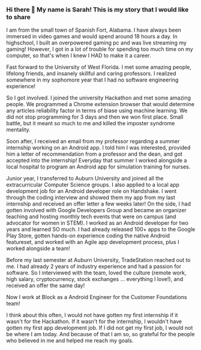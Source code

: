 ### Hi there 👋 My name is Sarah! This is my story that I would like to share
I am from the small town of Spanish Fort, Alabama. I have always been immersed in video games and would spend 
around 18 hours a day. In highschool, I built an overpowered gaming pc and was live streaming my gaming! 
However, I got in a lot of trouble for spending too much time on my computer, so that's when I knew I HAD to 
make it a career. 

Fast forward to the University of West Florida. I met some amazing people, lifelong friends, and insanely skillful and 
caring professors. I realized somewhere in my sophomore year that I had no software engineering experience! 

So I got involved. I joined the university Hackathon and met some amazing people. We programmed a Chrome extension
browser that would determine any articles reliability factor in terms of biase using machine learning. We did not stop
programming for 3 days and then we won first place. Small battle, but it meant so much to me and killed the imposter syndrome
mentality. 

Soon after, I received an email from my professor regarding a summer internship working on an Android app. I told him
I was interested, provided him a letter of recommendation from a professor and the dean, and got accepted into the 
internship! Everyday that summer I worked alongside a local hospital to program an Android app for simulation training
for nurses.

Junior year, I transferred to Auburn University and joined all the extracurricular Computer Science groups. I also
applied to a local app development job for an Android developer role on Handshake. I went through the coding
interview and showed them my app from my last internship and received an offer letter a few weeks later! On the side, 
I had gotten involved with Google Developers Group and became an organizer teaching and hosting monthly tech events
that were on campus (and advocator for women in STEM). I worked as an Android developer for two years and learned SO
much. I had already released 100+ apps to the Google Play Store, gotten hands-on experience coding the native Android 
featureset, and worked with an Agile app development process, plus I worked alongside a team! 

Before my last semester at Auburn University, TradeStation reached out to me. I had already 2 years of industry experience 
and had a passion for software. So I interviewed with the team, loved the culture (remote work, high salary, cryptocurrency, 
stock exchanges ... everything I love!), and received an offer the same day!

Now I work at Block as a Android Engineer for the Customer Foundations team!

I think about this often, I would not have gotten my first internship if it wasn't for the Hackathon. If it wasn't for the
internship, I wouldn't have gotten my first app development job. If I did not get my first job, I would not be where I am 
today. And because of that I am so, so grateful for the people who believed in me and helped me reach my goals.

<!--
**phamsarah/phamsarah** is a ✨ _special_ ✨ repository because its `README.md` (this file) appears on your GitHub profile.

Here are some ideas to get you started:

- 🔭 I’m currently working on ...
- 🌱 I’m currently learning ...
- 👯 I’m looking to collaborate on ...
- 🤔 I’m looking for help with ...
- 💬 Ask me about ...
- 📫 How to reach me: ...
- 😄 Pronouns: ...
- ⚡ Fun fact: ...
-->
